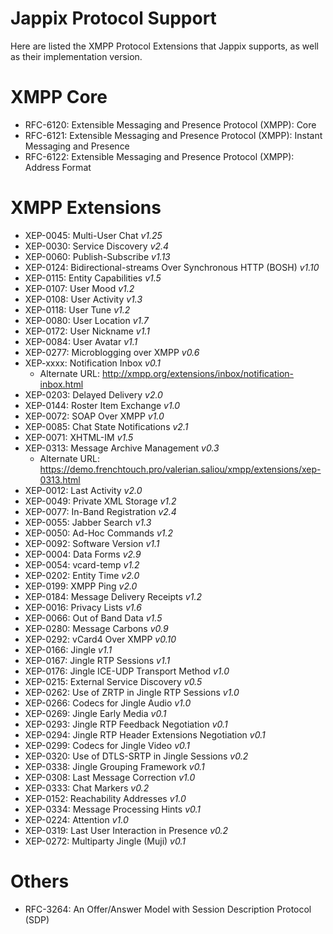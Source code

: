 Jappix Protocol Support
=======================

Here are listed the XMPP Protocol Extensions that Jappix supports, as well as their implementation version.


# XMPP Core

 * RFC-6120: Extensible Messaging and Presence Protocol (XMPP): Core
 * RFC-6121: Extensible Messaging and Presence Protocol (XMPP): Instant Messaging and Presence
 * RFC-6122: Extensible Messaging and Presence Protocol (XMPP): Address Format


# XMPP Extensions

 * XEP-0045: Multi-User Chat *v1.25*
 * XEP-0030: Service Discovery *v2.4*
 * XEP-0060: Publish-Subscribe *v1.13*
 * XEP-0124: Bidirectional-streams Over Synchronous HTTP (BOSH) *v1.10*
 * XEP-0115: Entity Capabilities *v1.5*
 * XEP-0107: User Mood *v1.2*
 * XEP-0108: User Activity *v1.3*
 * XEP-0118: User Tune *v1.2*
 * XEP-0080: User Location *v1.7*
 * XEP-0172: User Nickname *v1.1*
 * XEP-0084: User Avatar *v1.1*
 * XEP-0277: Microblogging over XMPP *v0.6*
 * XEP-xxxx: Notification Inbox *v0.1*
   * Alternate URL: http://xmpp.org/extensions/inbox/notification-inbox.html
 * XEP-0203: Delayed Delivery *v2.0*
 * XEP-0144: Roster Item Exchange *v1.0*
 * XEP-0072: SOAP Over XMPP *v1.0*
 * XEP-0085: Chat State Notifications *v2.1*
 * XEP-0071: XHTML-IM *v1.5*
 * XEP-0313: Message Archive Management *v0.3*
   * Alternate URL: https://demo.frenchtouch.pro/valerian.saliou/xmpp/extensions/xep-0313.html
 * XEP-0012: Last Activity *v2.0*
 * XEP-0049: Private XML Storage *v1.2*
 * XEP-0077: In-Band Registration *v2.4*
 * XEP-0055: Jabber Search *v1.3*
 * XEP-0050: Ad-Hoc Commands *v1.2*
 * XEP-0092: Software Version *v1.1*
 * XEP-0004: Data Forms *v2.9*
 * XEP-0054: vcard-temp *v1.2*
 * XEP-0202: Entity Time *v2.0*
 * XEP-0199: XMPP Ping *v2.0*
 * XEP-0184: Message Delivery Receipts *v1.2*
 * XEP-0016: Privacy Lists *v1.6*
 * XEP-0066: Out of Band Data *v1.5*
 * XEP-0280: Message Carbons *v0.9*
 * XEP-0292: vCard4 Over XMPP *v0.10*
 * XEP-0166: Jingle *v1.1*
 * XEP-0167: Jingle RTP Sessions *v1.1*
 * XEP-0176: Jingle ICE-UDP Transport Method *v1.0*
 * XEP-0215: External Service Discovery *v0.5*
 * XEP-0262: Use of ZRTP in Jingle RTP Sessions *v1.0*
 * XEP-0266: Codecs for Jingle Audio *v1.0*
 * XEP-0269: Jingle Early Media *v0.1*
 * XEP-0293: Jingle RTP Feedback Negotiation *v0.1*
 * XEP-0294: Jingle RTP Header Extensions Negotiation *v0.1*
 * XEP-0299: Codecs for Jingle Video *v0.1*
 * XEP-0320: Use of DTLS-SRTP in Jingle Sessions *v0.2*
 * XEP-0338: Jingle Grouping Framework *v0.1*
 * XEP-0308: Last Message Correction *v1.0*
 * XEP-0333: Chat Markers *v0.2*
 * XEP-0152: Reachability Addresses *v1.0*
 * XEP-0334: Message Processing Hints *v0.1*
 * XEP-0224: Attention *v1.0*
 * XEP-0319: Last User Interaction in Presence *v0.2*
 * XEP-0272: Multiparty Jingle (Muji) *v0.1*


# Others

 * RFC-3264: An Offer/Answer Model with Session Description Protocol (SDP)
